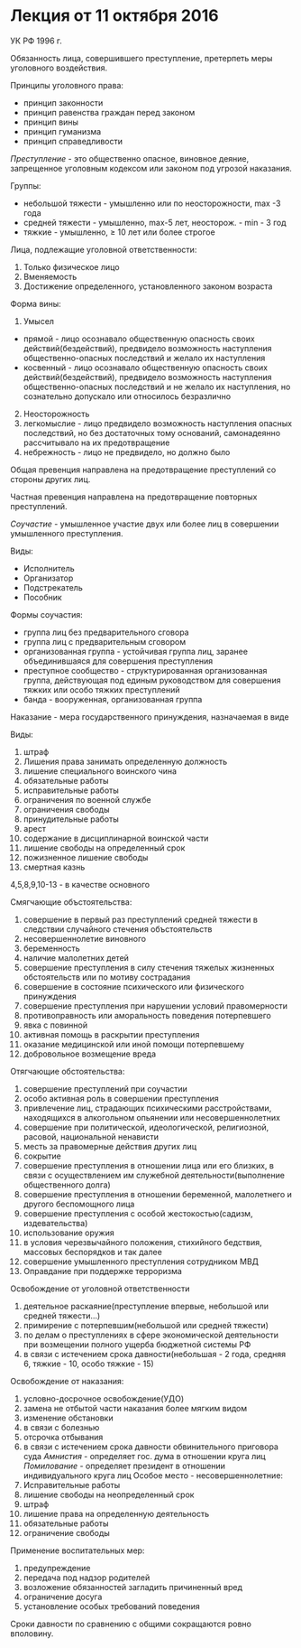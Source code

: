 # Лекция от 11 октября 2016

УК РФ 1996 г.

Обязанность лица, совершившего преступление, претерпеть меры уголовного воздействия.

Принципы уголовного права:

* принцип законности
* принцип равенства граждан перед законом
* принцип вины
* принцип гуманизма
* принцип справедливости

_Преступление_ - это общественно опасное, виновное деяние, запрещенное уголовным кодексом или законом под угрозой наказания.

Группы:

* небольшой тяжести - умышленно или по неосторожности, max -3 года
* средней тяжести - умышленно, max-5 лет, неосторож. - min - 3 год
* тяжкие - умышленно, ≥ 10 лет или более строгое

Лица, подлежащие уголовной ответственности:

1. Только физическое лицо
2. Вменяемость
3. Достижение определенного, установленного законом возраста

Форма вины:

1. Умысел
  * прямой - лицо осознавало общественную опасность своих действий\(бездействий\), предвидело возможность наступления общественно-опасных последствий и желало их наступления
  * косвенный - лицо осознавало общественную опасность своих действий\(бездействий\), предвидело возможность наступления общественно-опасных последствий и не желало их наступления, но сознательно допускало или относилось безразлично

2. Неосторожность
3. легкомыслие - лицо предвидело возможность наступления опасных последствий, но без достаточных тому оснований, самонадеянно рассчитывало на их предотвращение
4. небрежность - лицо не предвидело, но должно было

Общая превенция направлена на предотвращение преступлений со стороны других лиц.

Частная превенция направлена на предотвращение повторных преступлений.

_Соучастие_ - умышленное участие двух или более лиц в совершении умышленного преступления.

Виды:

* Исполнитель
* Организатор
* Подстрекатель
* Пособник

Формы соучастия:

* группа лиц без предварительного сговора
* группа лиц с предварительным сговором
* организованная группа - устойчивая группа лиц, заранее объединившаяся для совершения преступления
* преступное сообщество - структурированная организованная группа, действующая под единым руководством для совершения тяжких или особо тяжких преступлений
* банда - вооруженная, организованная группа

Наказание - мера государственного принуждения, назначаемая в виде

Виды:

1. штраф
2. Лишения права занимать определенную должность
3. лишение специального воинского чина
4. обязательные работы
5. исправительные работы
6. ограничения по военной службе
7. ограничения свободы
8. принудительные работы
9. арест
10. содержание в дисциплинарной воинской части
11. лишение свободы на определенный срок
12. пожизненное лишение свободы
13. смертная казнь

4,5,8,9,10-13 - в качестве основного

Смягчающие объстоятельства:

1. совершение в первый раз преступлений средней тяжести в следствии случайного стечения объстоятельств
2. несовершеннолетие виновного
3. беременность
4. наличие малолетних детей
5. совершение преступления в силу стечения тяжелых жизненных обстоятельств или по мотиву сострадания
6. совершение в состояние психического или физического принуждения
7. совершение преступления при нарушении условий правомерности
8. противоправность или аморальность поведения потерпевшего
9. явка с повинной
10. активная помощь в раскрытии преступления
11. оказание медицинской или иной помощи потерпевшему
12. добровольное возмещение вреда

Отягчающие обстоятельства:

1. совершение преступлений при соучастии
2. особо активная роль в совершении преступления
3. привлечение лиц, страдающих психическими расстройствами, находящихся в алкогольном опьянении или несовершеннолетних
4. совершение при политической, идеологической, религиозной, расовой, национальной ненависти
5. месть за правомерные действия других лиц
6. сокрытие
7. совершение преступления в отношении лица или его близких, в связи с осуществлением им служебной деятельности\(выполнение общественного долга\)
8. совершение преступления в отношении беременной, малолетнего и другого беспомощного лица
9. совершение преступления с особой жестокостью\(садизм, издевательства\)
10. использование оружия
11. в условия черезвычайного положения, стихийного бедствия, массовых беспорядков и так далее
12. совершение умышленного преступления сотрудником МВД
13. Оправдание при поддержке терроризма

Освобождение от уголовной ответственности

1. деятельное раскаяние\(преступление впервые, небольшой или средней тяжести…\)
2. примирение с потерпевшим\(небольшой или средней тяжести\)
3. по делам о преступлениях в сфере экономической деятельности при возмещении полного ущерба бюджетной системы РФ
4. в связи с истечением срока давности\(небольшая - 2 года, средняя 6, тяжкие - 10, особо тяжкие - 15\)

Освобождение от наказания:

1. условно-досрочное освобождение\(УДО\)
2. замена не отбытой части наказания более мягким видом
3. изменение обстановки
4. в связи с болезнью
5. отсрочка отбывания
6. в связи с истечением срока давности обвинительного приговора суда
  _Амнистия_ - определяет гос. дума в отношении круга лиц
  _Помилование_ - определяет президент в отношении индивидуального круга лиц
  Особое место - несовершеннолетние:
7. Исправительные работы
8. лишение свободы на неопределенный срок
9. штраф
10. лишение права на определенную деятельность
11. обязательные работы
12. ограничение свободы

Применение воспитательных мер:

1. предупреждение
2. передача под надзор родителей
3. возложение обязанностей загладить причиненный вред
4. ограничение досуга
5. установление особых требований поведения

  Сроки давности по сравнению с общими сокращаются ровно вполовину.


